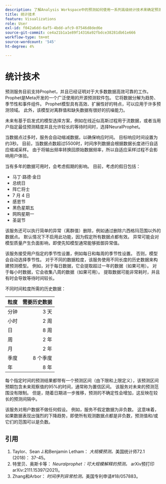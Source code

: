 ```yaml
---
description: 了解Analysis Workspace中的预测如何使用一系列高级统计技术来确定预测值。
title: 统计技术
feature: Visualizations
role: User
exl-id: f042a6dd-6af5-4bdd-afc9-07546d8ded6e
source-git-commit: ce4a21b1a1e89f14316a92fbdce38281db61e666
workflow-type: tm+mt
source-wordcount: '545'
ht-degree: 4%

---
```


# 统计技术

预测服务目前支持Prophet，并且已经证明对于大多数数据高效可靠的工作。 Prophet是Meta开发的一个广泛使用的开源预测软件包。 它将数据分解为趋势、季节性和事件组件。 Prophet模型具有高效、扩展性好的特点，可以应用于许多预测领域。 此外，该模型对离群值和缺失数据有很好的抗噪能力。

未来有基于启发式的模型选择方案，例如在线近似高斯过程用于流数据，或者当用户指定最佳预测精度并且允许较长的等待时间时，选择NeuralProphet。

当数据点过多时，服务会自动缩减数据，以确保响应时间。 目标响应时间设置为约3秒。 目前，当数据点数超过5500时，时间序列数据会根据数据长度进行自适应缩减采样。 由于将输出频率转换回原始数据频率，所以自适应采样过程不会影响用户体验。

当有多年的数据可用时，会考虑假期的影响。 目前，考虑的假日包括：

* 马丁·路德·金日
* 总统日
* 阵亡将士
* 7 月 4 日
* 感恩节
* 黑色星期五
* 网购星期一
* 圣诞节

该服务还可以执行简单的异常（离群值）删除，例如通过删除六西格玛范围以外的数据点。 默认情况下不启用此功能，因为假定所有数据点都有效。 异常可能会对模型质量产生负面影响，即使先知模型通常能够抵御异常值。

该服务接受用户指定的季节性设置，例如每日和每周的季节性设置。 否则，模型会自动选择季节性。 对于不同的数据粒度，该服务使用不同长度的历史数据来构建预测模型。 例如，对于每日数据，它会提取超过一年的数据（如果可用）。 对于每小时数据，它会收集八周的数据（如果可用）。 提取数据可能非常耗时，并且有时会导致等待时间较长。

不同时间粒度所需的历史数据：

| 粒度 | 需要历史数据 |
|---|--:|
| 分钟 | 3 天 |
| 小时 | 2 周 |
| 日 | 8 周 |
| 周 | 2 年 |
| 月 | 2 年 |
| 季度 | 8 个季度 |
| 年 | 8 年 |


每个指定时间的预测结果都带有一个预测区间（由下限和上限定义），该预测区间预期包含未来观察值的95%的时间，通常称为置信区间。 该服务对未来的预测范围没有限制。 但是，随着日期进一步推移，预测的不确定性会增加，这反映在较长的预测间隔中。

该服务对用户数据不做任何假设。 例如，服务不假定数据为非负数。 这意味着，如果数据表现出强烈的下降趋势，即使所有观测数据点都是非负数，预测值和/或它们的范围可以是负数。


## 引用

1. Taylor、Sean J.和Benjamin Letham： *大规模预测。*&#x200B;美国统计师72.1 (2018)： 37-45。
1. 特里贝、奥斯卡等： *Neuralprophet：可大规模解释的预测。* arXiv预打印arXiv:2111.15397(2021)。
1. Zhang和Arbor： *时间序列异常检测。*&#x200B;美国专利申请#18/057883。
